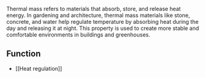 Thermal mass refers to materials that absorb, store, and release heat energy. In gardening and architecture, thermal mass materials like stone, concrete, and water help regulate temperature by absorbing heat during the day and releasing it at night. This property is used to create more stable and comfortable environments in buildings and greenhouses.

## Function
- [[Heat regulation]]